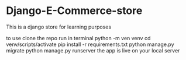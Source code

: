 # Django-E-Commerce-store
This is a django store for learning purposes

to use clone the repo
run in terminal
python -m ven venv
cd venv/scripts/activate
pip install -r requirements.txt
python manage.py migrate
python manage.py runserver 
the app is live on your local server
